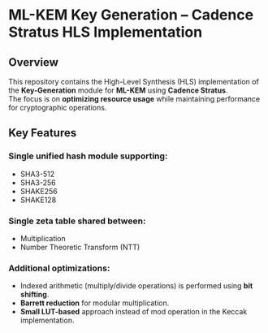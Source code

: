 # ML-KEM Key Generation – Cadence Stratus HLS Implementation

## Overview
This repository contains the High-Level Synthesis (HLS) implementation of the **Key-Generation** module for **ML-KEM** using **Cadence Stratus**.  
The focus is on **optimizing resource usage** while maintaining performance for cryptographic operations.

## Key Features

### Single unified hash module supporting:
- SHA3-512  
- SHA3-256  
- SHAKE256  
- SHAKE128  

### Single zeta table shared between:
- Multiplication  
- Number Theoretic Transform (NTT)  

### Additional optimizations:
- Indexed arithmetic (multiply/divide operations) is performed using **bit shifting**.  
- **Barrett reduction** for modular multiplication.  
- **Small LUT-based** approach instead of mod operation in the Keccak implementation.
